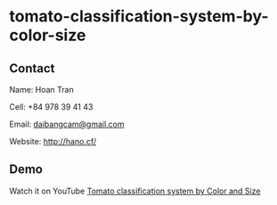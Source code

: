 # tomato-classification-system-by-color-size
 
 

## Contact

Name: Hoan Tran

Cell: +84 978 39 41 43

Email: daibangcam@gmail.com

Website: http://hano.cf/

## Demo

Watch it on YouTube [Tomato classification system by Color and Size](https://youtu.be/GkzaTStrJs4)